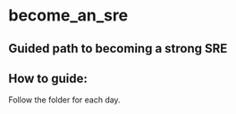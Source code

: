# become_an_sre
## Guided path to becoming a strong SRE

## How to guide:
Follow the folder for each day.